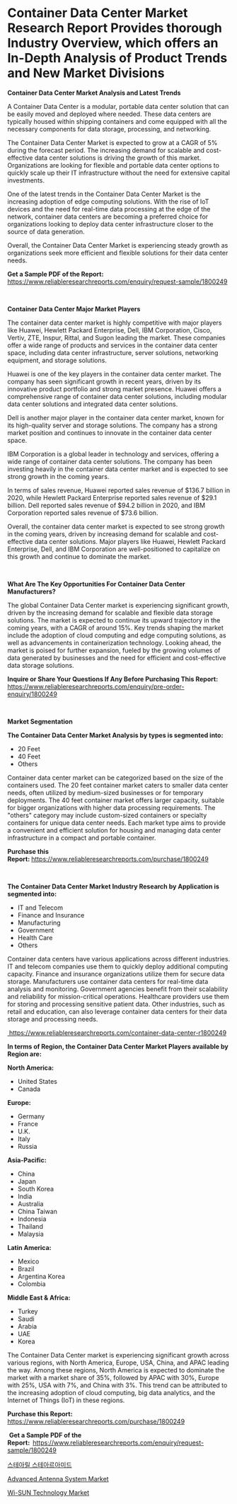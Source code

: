 <p><h1>Container Data Center Market Research Report Provides thorough Industry Overview, which offers an In-Depth Analysis of Product Trends and New Market Divisions</h1></p><p><strong>Container Data Center Market Analysis and Latest Trends</strong></p>
<p><p>A Container Data Center is a modular, portable data center solution that can be easily moved and deployed where needed. These data centers are typically housed within shipping containers and come equipped with all the necessary components for data storage, processing, and networking.</p><p>The Container Data Center Market is expected to grow at a CAGR of 5% during the forecast period. The increasing demand for scalable and cost-effective data center solutions is driving the growth of this market. Organizations are looking for flexible and portable data center options to quickly scale up their IT infrastructure without the need for extensive capital investments.</p><p>One of the latest trends in the Container Data Center Market is the increasing adoption of edge computing solutions. With the rise of IoT devices and the need for real-time data processing at the edge of the network, container data centers are becoming a preferred choice for organizations looking to deploy data center infrastructure closer to the source of data generation.</p><p>Overall, the Container Data Center Market is experiencing steady growth as organizations seek more efficient and flexible solutions for their data center needs.</p></p>
<p><strong>Get a Sample PDF of the Report:&nbsp;</strong> <a href="https://www.reliableresearchreports.com/enquiry/request-sample/1800249">https://www.reliableresearchreports.com/enquiry/request-sample/1800249</a></p>
<p>&nbsp;</p>
<p><strong>Container Data Center Major Market Players</strong></p>
<p><p>The container data center market is highly competitive with major players like Huawei, Hewlett Packard Enterprise, Dell, IBM Corporation, Cisco, Vertiv, ZTE, Inspur, Rittal, and Sugon leading the market. These companies offer a wide range of products and services in the container data center space, including data center infrastructure, server solutions, networking equipment, and storage solutions.</p><p>Huawei is one of the key players in the container data center market. The company has seen significant growth in recent years, driven by its innovative product portfolio and strong market presence. Huawei offers a comprehensive range of container data center solutions, including modular data center solutions and integrated data center solutions.</p><p>Dell is another major player in the container data center market, known for its high-quality server and storage solutions. The company has a strong market position and continues to innovate in the container data center space.</p><p>IBM Corporation is a global leader in technology and services, offering a wide range of container data center solutions. The company has been investing heavily in the container data center market and is expected to see strong growth in the coming years.</p><p>In terms of sales revenue, Huawei reported sales revenue of $136.7 billion in 2020, while Hewlett Packard Enterprise reported sales revenue of $29.1 billion. Dell reported sales revenue of $94.2 billion in 2020, and IBM Corporation reported sales revenue of $73.6 billion.</p><p>Overall, the container data center market is expected to see strong growth in the coming years, driven by increasing demand for scalable and cost-effective data center solutions. Major players like Huawei, Hewlett Packard Enterprise, Dell, and IBM Corporation are well-positioned to capitalize on this growth and continue to dominate the market.</p></p>
<p>&nbsp;</p>
<p><strong>What Are The Key Opportunities For Container Data Center Manufacturers?</strong></p>
<p><p>The global Container Data Center market is experiencing significant growth, driven by the increasing demand for scalable and flexible data storage solutions. The market is expected to continue its upward trajectory in the coming years, with a CAGR of around 15%. Key trends shaping the market include the adoption of cloud computing and edge computing solutions, as well as advancements in containerization technology. Looking ahead, the market is poised for further expansion, fueled by the growing volumes of data generated by businesses and the need for efficient and cost-effective data storage solutions.</p></p>
<p><strong>Inquire or Share Your Questions If Any Before Purchasing This Report:</strong> <a href="https://www.reliableresearchreports.com/enquiry/pre-order-enquiry/1800249">https://www.reliableresearchreports.com/enquiry/pre-order-enquiry/1800249</a></p>
<p>&nbsp;</p>
<p><strong>Market Segmentation</strong></p>
<p><strong>The Container Data Center Market Analysis by types is segmented into:</strong></p>
<p><ul><li>20 Feet</li><li>40 Feet</li><li>Others</li></ul></p>
<p><p>Container data center market can be categorized based on the size of the containers used. The 20 feet container market caters to smaller data center needs, often utilized by medium-sized businesses or for temporary deployments. The 40 feet container market offers larger capacity, suitable for bigger organizations with higher data processing requirements. The "others" category may include custom-sized containers or specialty containers for unique data center needs. Each market type aims to provide a convenient and efficient solution for housing and managing data center infrastructure in a compact and portable container.</p></p>
<p><strong>Purchase this Report:&nbsp;</strong><a href="https://www.reliableresearchreports.com/purchase/1800249">https://www.reliableresearchreports.com/purchase/1800249</a></p>
<p>&nbsp;</p>
<p><strong>The Container Data Center Market Industry Research by Application is segmented into:</strong></p>
<p><ul><li>IT and Telecom</li><li>Finance and Insurance</li><li>Manufacturing</li><li>Government</li><li>Health Care</li><li>Others</li></ul></p>
<p><p>Container data centers have various applications across different industries. IT and telecom companies use them to quickly deploy additional computing capacity. Finance and insurance organizations utilize them for secure data storage. Manufacturers use container data centers for real-time data analysis and monitoring. Government agencies benefit from their scalability and reliability for mission-critical operations. Healthcare providers use them for storing and processing sensitive patient data. Other industries, such as retail and education, can also leverage container data centers for their data storage and processing needs.</p></p>
<p><a href="https://www.reliableresearchreports.com/container-data-center-r1800249">&nbsp;https://www.reliableresearchreports.com/container-data-center-r1800249</a></p>
<p><strong>In terms of Region, the Container Data Center Market Players available by Region are:</strong></p>
<p>
    <p> <strong> North America: </strong>
        <ul>
            <li>United States</li>
            <li>Canada</li>
        </ul>
        </p> 
    <p> <strong> Europe: </strong>
        <ul>
            <li>Germany</li>
            <li>France</li>
            <li>U.K.</li>
            <li>Italy</li>
            <li>Russia</li>
        </ul>
        </p> 
    <p> <strong> Asia-Pacific: </strong>
        <ul>
            <li>China</li>
            <li>Japan</li>
            <li>South Korea</li>
            <li>India</li>
            <li>Australia</li>
            <li>China Taiwan</li>
            <li>Indonesia</li>
            <li>Thailand</li>
            <li>Malaysia</li>
        </ul>
        </p> 
    <p> <strong> Latin America: </strong>
        <ul>
            <li>Mexico</li>
            <li>Brazil</li>
            <li>Argentina Korea</li>
            <li>Colombia</li>
        </ul>
        </p> 
    <p> <strong> Middle East & Africa: </strong>
        <ul>
            <li>Turkey</li>
            <li>Saudi</li>
            <li>Arabia</li>
            <li>UAE</li>
            <li>Korea</li>
        </ul>
    </p>
    </p>
<p><p>The Container Data Center market is experiencing significant growth across various regions, with North America, Europe, USA, China, and APAC leading the way. Among these regions, North America is expected to dominate the market with a market share of 35%, followed by APAC with 30%, Europe with 25%, USA with 7%, and China with 3%. This trend can be attributed to the increasing adoption of cloud computing, big data analytics, and the Internet of Things (IoT) in these regions.</p></p>
<p><strong>Purchase this Report: </strong><a href="https://www.reliableresearchreports.com/purchase/1800249">https://www.reliableresearchreports.com/purchase/1800249</a></p>
<p>&nbsp;<strong>Get a Sample PDF of the Report:&nbsp;&nbsp;</strong><a href="https://www.reliableresearchreports.com/enquiry/request-sample/1800249">https://www.reliableresearchreports.com/enquiry/request-sample/1800249</a></p>
<p><strong></strong></p>
<p><p><a href="https://github.com/LanceOlsotn8978/Market-Research-Report-List-1/blob/main/585007518556.md">스테아릴 스테아르아미드</a></p><p><a href="https://github.com/redneck06/Market-Research-Report-List-2/blob/main/advanced-antenna-system-market.md">Advanced Antenna System Market</a></p><p><a href="https://github.com/nicoletavirag/Market-Research-Report-List-2/blob/main/wi-sun-technology-market.md">Wi-SUN Technology Market</a></p></p>